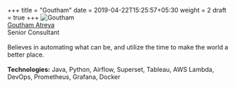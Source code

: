 +++
title = "Goutham"
date = 2019-04-22T15:25:57+05:30
weight = 2
draft = true
+++
![Goutham](goutham.png.png)
<br/>
[Goutham Atreya](https://www.linkedin.com/in/goutham-atreya/)
<br/>
Senior Consultant
<br/><br/>
Believes in automating what can be, and utilize the time to make the world a better place.
<br/><br/>
**Technologies:** Java, Python, Airflow, Superset, Tableau, AWS Lambda, DevOps, Prometheus, Grafana, Docker
